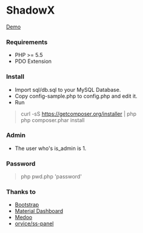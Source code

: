ShadowX
========
[Demo](http://xiaodong.l.oschina.io/shadowx/)

### Requirements
* PHP >= 5.5
* PDO Extension

### Install
* Import sql/db.sql to your MySQL Database.
* Copy config-sample.php to config.php and edit it.
* Run
 > curl -sS https://getcomposer.org/installer | php  
 > php composer.phar install  

### Admin
* The user who's is_admin is 1.

### Password
> php pwd.php 'password'

### Thanks to
* [Bootstrap](https://getbootstrap.com/)
* [Material Dashboard](https://www.creative-tim.com/product/material-dashboard/)
* [Medoo](https://medoo.in/)
* [orvice/ss-panel](https://github.com/orvice/ss-panel/)